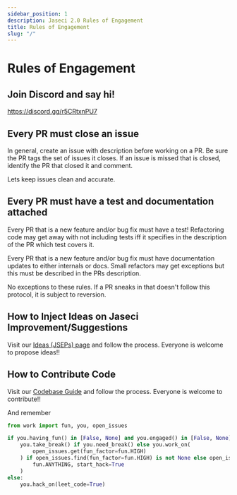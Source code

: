 ```yaml
---
sidebar_position: 1
description: Jaseci 2.0 Rules of Engagement
title: Rules of Engagement
slug: "/"
---
```


# Rules of Engagement

## Join Discord and say hi!

https://discord.gg/r5CRtxnPU7

## Every PR must close an issue

In general, create an issue with description before working on a PR. Be sure the PR tags the set of issues it closes. If an issue is missed that is closed, identify the PR that closed it and comment.

Lets keep issues clean and accurate.

## Every PR must have a test and documentation attached

Every PR that is a new feature and/or bug fix must have a test! Refactoring code may get away with not including tests iff it specifies in the description of the PR which test covers it.

Every PR that is a new feature and/or bug fix must have documentation updates to either internals or docs. Small refactors may get exceptions but this must be described in the PRs description. 

No exceptions to these rules. If a PR sneaks in that doesn't follow this protocol, it is subject to reversion. 

## How to Inject Ideas on Jaseci Improvement/Suggestions

Visit our [Ideas (JSEPs) page](./ideas.md) and follow the process. Everyone is welcome to propose ideas!! 

## How to Contribute Code

Visit our  [Codebase Guide](../spec/codebase.md) and follow the process. Everyone is welcome to contribute!! 

And remember
```python
from work import fun, you, open_issues

if you.having_fun() in [False, None] and you.engaged() in [False, None]:
    you.take_break() if you.need_break() else you.work_on(
        open_issues.get(fun_factor=fun.HIGH)
    ) if open_issues.find(fun_factor=fun.HIGH) is not None else open_issues.create(
        fun.ANYTHING, start_hack=True
    )
else:
    you.hack_on(leet_code=True)
```